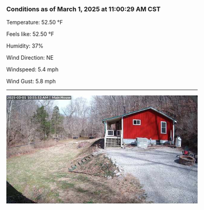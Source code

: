 ### Conditions as of March 1, 2025 at 11:00:29 AM CST 

Temperature: 52.50 &deg;F

Feels like: 52.50 &deg;F

Humidity: 37%

Wind Direction: NE

Windspeed: 5.4 mph

Wind Gust: 5.8 mph

---

<img src="./images/latest.jpeg"/>

